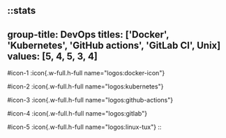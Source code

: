 ::stats
---
group-title: DevOps
titles: ['Docker', 'Kubernetes', 'GitHub actions', 'GitLab CI', Unix]
values: [5, 4, 5, 3, 4]
---
#icon-1
  :icon{.w-full.h-full name="logos:docker-icon"}

#icon-2
  :icon{.w-full.h-full name="logos:kubernetes"}

#icon-3
  :icon{.w-full.h-full name="logos:github-actions"}

#icon-4
  :icon{.w-full.h-full name="logos:gitlab"}

#icon-5
  :icon{.w-full.h-full name="logos:linux-tux"}
::